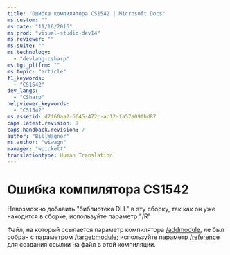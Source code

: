 ```yaml
---
title: "Ошибка компилятора CS1542 | Microsoft Docs"
ms.custom: ""
ms.date: "11/16/2016"
ms.prod: "visual-studio-dev14"
ms.reviewer: ""
ms.suite: ""
ms.technology: 
  - "devlang-csharp"
ms.tgt_pltfrm: ""
ms.topic: "article"
f1_keywords: 
  - "CS1542"
dev_langs: 
  - "CSharp"
helpviewer_keywords: 
  - "CS1542"
ms.assetid: d7f60aa2-6645-472c-ac12-fa57a09fbd87
caps.latest.revision: 7
caps.handback.revision: 7
author: "BillWagner"
ms.author: "wiwagn"
manager: "wpickett"
translationtype: Human Translation
---
```

# Ошибка компилятора CS1542
Невозможно добавить "библиотека DLL" в эту сборку, так как он уже находится в сборке; используйте параметр "\/R"  
  
 Файл, на который ссылается параметр компилятора [\/addmodule](../../csharp/language-reference/compiler-options/addmodule-compiler-option.md), не был собран с параметром [\/target:module](../../csharp/language-reference/compiler-options/target-module-compiler-option.md); используйте параметр [\/reference](../../csharp/language-reference/compiler-options/reference-compiler-option.md) для создания ссылки на файл в этой компиляции.